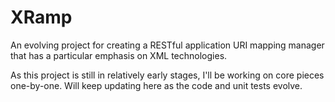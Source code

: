 # XRamp #

An evolving project for creating a RESTful application URI mapping manager that has a particular emphasis on XML technologies.

As this project is still in relatively early stages, I'll be working on core pieces one-by-one.   Will keep updating here as the code and unit tests evolve.